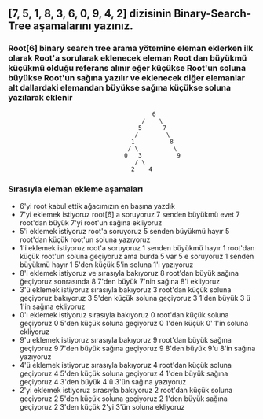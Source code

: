 ## [7, 5, 1, 8, 3, 6, 0, 9, 4, 2] dizisinin Binary-Search-Tree aşamalarını yazınız.
### Root[6] binary search tree arama yötemine eleman eklerken ilk olarak Root'a sorularak eklenecek eleman Root dan büyükmü küçükmü olduğu referans alınır eğer küçükse Root'un soluna büyükse Root'un sağına yazılır ve eklenecek diğer elemanlar alt dallardaki elemandan büyükse sağına küçükse soluna yazılarak eklenir
```
                                         6
                                      /    \
                                     5      7
                                    /        \        
                                   1          8
                                  / \          \
                                 0   3          9
                                    / \
                                   2    4
```
### Sırasıyla eleman ekleme aşamaları
* 6'yi root kabul ettik ağacımızın en başına yazdık
* 7'yi eklemek istiyoruz root[6] a soruyoruz 7 senden büyükmü evet 7 root'dan büyük 7'yi root'un sağına ekliyoruz
* 5'i eklemek istiyoruz root'a soruyoruz 5 senden büyükmü hayır 5 root'dan küçük root'un soluna yazıyoruz
* 1'i eklemek istiyoruz root'a soruyoruz 1 senden büyükmü hayır 1 root'dan küçük root'un soluna geçiyoruz ama burda 5 var 5 e soruyoruz 1 senden büyükmü hayır 1 5'den küçük 5'in soluna 1'i yazıyoruz
* 8'i eklemek istiyoruz ve sırasıyla bakıyoruz 8 root'dan büyük sağına ğeçiyoruz sonrasında 8 7'den büyük 7'nin sağına 8'i ekliyoruz
* 3'ü eklemek istiyoruz sırasıyla bakıyoruz 3 root'dan küçük soluna geçiyoruz bakıyoruz 3 5'den küçük soluna geçiyoruz 3 1'den büyük 3 ü 1'in sağına ekliyoruz
* 0'ı eklemek istiyoruz sırasıyla bakıyoruz 0 root'dan küçük soluna geçiyoruz 0 5'den küçük soluna geçiyoruz 0 1'den küçük 0' 1'in soluna ekliyoruz
* 9'u eklemek istiyoruz sırasıyla bakıyoruz 9 root'dan büyük sağına geçiyoruz 9 7'den büyük sağına geçiyoruz 9 8'den büyük 9'u 8'in sağına yazıyoruz
* 4'ü eklemek istiyoruz sırasıyla bakıyoruz 4 root'dan küçük soluna geçiyoruz 4 5'den küçük soluna geçiyoruz 4 1'den büyük sağına geçiyoruz 4 3'den büyük 4'ü 3'ün sağına yazıyoruz
* 2'yi eklemek istiyoruz sırasıyla bakıyoruz 2 root'dan küçük soluna geçiyoruz 2 5'den küçük soluna geçiyoruz 2 1'den büyük sağına geçiyoruz 2 3'den küçük 2'yi 3'ün soluna ekliyoruz